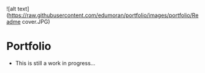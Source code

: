 ![alt text](https://raw.githubusercontent.com/edumoran/portfolio/images/portfolio/Readme cover.JPG)
# Portfolio
* This is still a work in progress...
